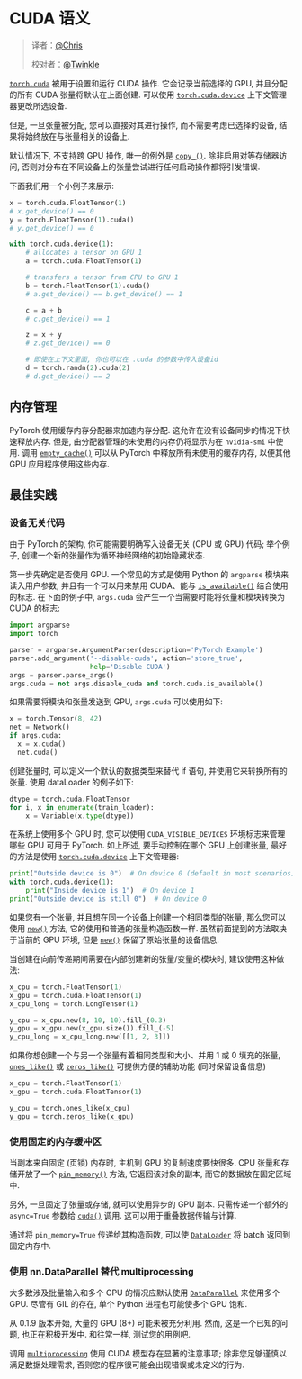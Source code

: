 # CUDA 语义

> 译者：[@Chris](https://github.com/Chriskuei)
> 
> 校对者：[@Twinkle](https://github.com/kemingzeng)

[`torch.cuda`](../cuda.html#module-torch.cuda "torch.cuda") 被用于设置和运行 CUDA 操作. 它会记录当前选择的 GPU, 并且分配的所有 CUDA 张量将默认在上面创建. 可以使用 [`torch.cuda.device`](../cuda.html#torch.cuda.device "torch.cuda.device") 上下文管理器更改所选设备.

但是, 一旦张量被分配, 您可以直接对其进行操作, 而不需要考虑已选择的设备, 结果将始终放在与张量相关的设备上.

默认情况下, 不支持跨 GPU 操作, 唯一的例外是 [`copy_()`](../tensors.html#torch.Tensor.copy_ "torch.Tensor.copy_"). 除非启用对等存储器访问, 否则对分布在不同设备上的张量尝试进行任何启动操作都将引发错误.

下面我们用一个小例子来展示:

```py
x = torch.cuda.FloatTensor(1)
# x.get_device() == 0
y = torch.FloatTensor(1).cuda()
# y.get_device() == 0

with torch.cuda.device(1):
    # allocates a tensor on GPU 1
    a = torch.cuda.FloatTensor(1)

    # transfers a tensor from CPU to GPU 1
    b = torch.FloatTensor(1).cuda()
    # a.get_device() == b.get_device() == 1

    c = a + b
    # c.get_device() == 1

    z = x + y
    # z.get_device() == 0

    # 即使在上下文里面, 你也可以在 .cuda 的参数中传入设备id
    d = torch.randn(2).cuda(2)
    # d.get_device() == 2

```

## 内存管理

PyTorch 使用缓存内存分配器来加速内存分配. 这允许在没有设备同步的情况下快速释放内存. 但是, 由分配器管理的未使用的内存仍将显示为在 `nvidia-smi` 中使用. 调用 [`empty_cache()`](../cuda.html#torch.cuda.empty_cache "torch.cuda.empty_cache") 可以从 PyTorch 中释放所有未使用的缓存内存, 以便其他 GPU 应用程序使用这些内存.

## 最佳实践

### 设备无关代码

由于 PyTorch 的架构, 你可能需要明确写入设备无关 (CPU 或 GPU) 代码; 举个例子, 创建一个新的张量作为循环神经网络的初始隐藏状态.

第一步先确定是否使用 GPU. 一个常见的方式是使用 Python 的 `argparse` 模块来读入用户参数, 并且有一个可以用来禁用 CUDA、能与 [`is_available()`](../cuda.html#torch.cuda.is_available "torch.cuda.is_available") 结合使用的标志. 在下面的例子中, `args.cuda` 会产生一个当需要时能将张量和模块转换为 CUDA 的标志:

```py
import argparse
import torch

parser = argparse.ArgumentParser(description='PyTorch Example')
parser.add_argument('--disable-cuda', action='store_true',
                    help='Disable CUDA')
args = parser.parse_args()
args.cuda = not args.disable_cuda and torch.cuda.is_available()

```

如果需要将模块和张量发送到 GPU, `args.cuda` 可以使用如下:

```py
x = torch.Tensor(8, 42)
net = Network()
if args.cuda:
  x = x.cuda()
  net.cuda()

```

创建张量时, 可以定义一个默认的数据类型来替代 if 语句, 并使用它来转换所有的张量. 使用 dataLoader 的例子如下:

```py
dtype = torch.cuda.FloatTensor
for i, x in enumerate(train_loader):
    x = Variable(x.type(dtype))

```

在系统上使用多个 GPU 时, 您可以使用 `CUDA_VISIBLE_DEVICES` 环境标志来管理哪些 GPU 可用于 PyTorch. 如上所述, 要手动控制在哪个 GPU 上创建张量, 最好的方法是使用 [`torch.cuda.device`](../cuda.html#torch.cuda.device "torch.cuda.device") 上下文管理器:

```py
print("Outside device is 0")  # On device 0 (default in most scenarios)
with torch.cuda.device(1):
    print("Inside device is 1")  # On device 1
print("Outside device is still 0")  # On device 0

```

如果您有一个张量, 并且想在同一个设备上创建一个相同类型的张量, 那么您可以使用 [`new()`](../tensors.html#torch.Tensor.new "torch.Tensor.new") 方法, 它的使用和普通的张量构造函数一样. 虽然前面提到的方法取决于当前的 GPU 环境, 但是 [`new()`](../tensors.html#torch.Tensor.new "torch.Tensor.new") 保留了原始张量的设备信息.

当创建在向前传递期间需要在内部创建新的张量/变量的模块时, 建议使用这种做法:

```py
x_cpu = torch.FloatTensor(1)
x_gpu = torch.cuda.FloatTensor(1)
x_cpu_long = torch.LongTensor(1)

y_cpu = x_cpu.new(8, 10, 10).fill_(0.3)
y_gpu = x_gpu.new(x_gpu.size()).fill_(-5)
y_cpu_long = x_cpu_long.new([[1, 2, 3]])

```

如果你想创建一个与另一个张量有着相同类型和大小、并用 1 或 0 填充的张量, [`ones_like()`](../torch.html#torch.ones_like "torch.ones_like") 或 [`zeros_like()`](../torch.html#torch.zeros_like "torch.zeros_like") 可提供方便的辅助功能 (同时保留设备信息)

```py
x_cpu = torch.FloatTensor(1)
x_gpu = torch.cuda.FloatTensor(1)

y_cpu = torch.ones_like(x_cpu)
y_gpu = torch.zeros_like(x_gpu)

```

### 使用固定的内存缓冲区

当副本来自固定 (页锁) 内存时, 主机到 GPU 的复制速度要快很多. CPU 张量和存储开放了一个 [`pin_memory()`](../tensors.html#torch.Tensor.pin_memory "torch.Tensor.pin_memory") 方法, 它返回该对象的副本, 而它的数据放在固定区域中.

另外, 一旦固定了张量或存储, 就可以使用异步的 GPU 副本. 只需传递一个额外的 `async=True` 参数给 [`cuda()`](../tensors.html#torch.Tensor.cuda "torch.Tensor.cuda") 调用. 这可以用于重叠数据传输与计算.

通过将 `pin_memory=True` 传递给其构造函数, 可以使 [`DataLoader`](../data.html#torch.utils.data.DataLoader "torch.utils.data.DataLoader") 将 batch 返回到固定内存中.

### 使用 nn.DataParallel 替代 multiprocessing

大多数涉及批量输入和多个 GPU 的情况应默认使用 [`DataParallel`](../nn.html#torch.nn.DataParallel "torch.nn.DataParallel") 来使用多个 GPU. 尽管有 GIL 的存在, 单个 Python 进程也可能使多个 GPU 饱和.

从 0.1.9 版本开始, 大量的 GPU (8+) 可能未被充分利用. 然而, 这是一个已知的问题, 也正在积极开发中. 和往常一样, 测试您的用例吧.

调用 [`multiprocessing`](../multiprocessing.html#module-torch.multiprocessing "torch.multiprocessing") 使用 CUDA 模型存在显著的注意事项; 除非您足够谨慎以满足数据处理需求, 否则您的程序很可能会出现错误或未定义的行为.